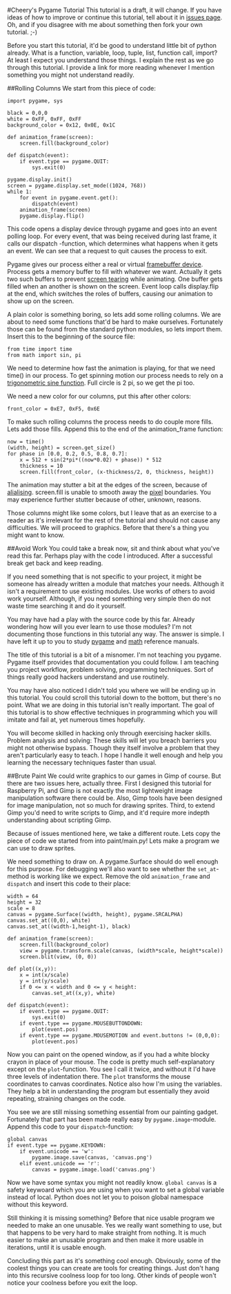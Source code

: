 #Cheery's Pygame Tutorial
This tutorial is a draft, it will change. If you have ideas of how to improve or continue this tutorial, tell about it in [issues page](https://github.com/cheery/pygame_tutorial/issues). Oh, and if you disagree with me about something then fork your own tutorial. ;-)

Before you start this tutorial, it'd be good to understand little bit of python already. What is a function, variable, loop, tuple, list, function call, import? At least I expect you understand those things. I explain the rest as we go through this tutorial. I provide a link for more reading whenever I mention something you might not understand readily.

##Rolling Columns
We start from this piece of code:

    import pygame, sys

    black = 0,0,0
    white = 0xFF, 0xFF, 0xFF
    background_color = 0x12, 0x0E, 0x1C

    def animation_frame(screen):
        screen.fill(background_color)

    def dispatch(event):
        if event.type == pygame.QUIT:
            sys.exit(0)

    pygame.display.init()
    screen = pygame.display.set_mode((1024, 768))
    while 1:
        for event in pygame.event.get():
            dispatch(event)
        animation_frame(screen)
        pygame.display.flip()

This code opens a display device through pygame and goes into an event polling loop. For every event, that was being received during last frame, it calls our dispatch -function, which determines what happens when it gets an event. We can see that a request to quit causes the process to exit.

Pygame gives our process either a real or virtual [framebuffer device](http://en.wikipedia.org/wiki/Framebuffer). Process gets a memory buffer to fill with whatever we want. Actually it gets two such buffers to prevent [screen tearing](http://en.wikipedia.org/wiki/Screen_tearing) while animating. One buffer gets filled when an another is shown on the screen. Event loop calls display.flip at the end, which switches the roles of buffers, causing our animation to show up on the screen.

A plain color is something boring, so lets add some rolling columns. We are about to need some functions that'd be hard to make ourselves. Fortunately those can be found from the standard python modules, so lets import them. Insert this to the beginning of the source file:

    from time import time
    from math import sin, pi

We need to determine how fast the animation is playing, for that we need time() in our process. To get spinning motion our process needs to rely on a [trigonometric sine function](http://en.wikipedia.org/wiki/Trigonometry). Full circle is 2 pi, so we get the pi too.

We need a new color for our columns, put this after other colors:

    front_color = 0xE7, 0xF5, 0x6E

To make such rolling columns the process needs to do couple more fills. Lets add those fills. Append this to the end of the animation_frame function:

    now = time()
    (width, height) = screen.get_size()
    for phase in [0.0, 0.2, 0.5, 0.8, 0.7]:
        x = 512 + sin(2*pi*((now*0.02) + phase)) * 512
        thickness = 10
        screen.fill(front_color, (x-thickness/2, 0, thickness, height))

The animation may stutter a bit at the edges of the screen, because of [alialising](http://en.wikipedia.org/wiki/Aliasing). screen.fill is unable to smooth away the [pixel](http://en.wikipedia.org/wiki/Pixel) boundaries. You may experience further stutter because of other, unknown, reasons.

Those columns might like some colors, but I leave that as an exercise to a reader as it's irrelevant for the rest of the tutorial and should not cause any difficulties. We will proceed to graphics. Before that there's a thing you might want to know.

##Avoid Work
You could take a break now, sit and think about what you've read this far. Perhaps play with the code I introduced. After a successful break get back and keep reading.

If you need something that is not specific to your project, it might be someone has already written a module that matches your needs. Although it isn't a requirement to use existing modules. Use works of others to avoid work yourself. Although, if you need something very simple then do not waste time searching it and do it yourself.

You may have had a play with the source code by this far. Already wondering how will you ever learn to use those modules? I'm not documenting those functions in this tutorial any way. The answer is simple. I have left it up to you to study [pygame](http://www.pygame.org/docs/) and [math](http://docs.python.org/library/math.html) reference manuals.

The title of this tutorial is a bit of a misnomer. I'm not teaching you pygame. Pygame itself provides that documentation you could follow. I am teaching you project workflow, problem solving, programming techniques. Sort of things really good hackers understand and use routinely.

You may have also noticed I didn't told you where we will be ending up in this tutorial. You could scroll this tutorial down to the bottom, but there's no point. What we are doing in this tutorial isn't really important. The goal of this tutorial is to show effective techniques in programming which you will imitate and fail at, yet numerous times hopefully.

You will become skilled in hacking only through exercising hacker skills. Problem analysis and solving: These skills will let you breach barriers you might not otherwise bypass. Though they itself involve a problem that they aren't particularly easy to teach. I hope I handle it well enough and help you learning the necessary techniques faster than usual.

##Brute Paint
We could write graphics to our games in Gimp of course. But there are two issues here, actually three. First I designed this tutorial for Raspberry Pi, and Gimp is not exactly the most lightweight image manipulation software there could be. Also, Gimp tools have been designed for image manipulation, not so much for drawing sprites. Third, to extend Gimp you'd need to write scripts to Gimp, and it'd require more indepth understanding about scripting Gimp.

Because of issues mentioned here, we take a different route. Lets copy the piece of code we started from into paint/main.py! Lets make a program we can use to draw sprites.

We need something to draw on. A pygame.Surface should do well enough for this purpose. For debugging we'll also want to see whether the `set_at`-method is working like we expect. Remove the old `animation_frame` and `dispatch` and insert this code to their place:

    width = 64
    height = 32
    scale = 8
    canvas = pygame.Surface((width, height), pygame.SRCALPHA)
    canvas.set_at((0,0), white)
    canvas.set_at((width-1,height-1), black)

    def animation_frame(screen):
        screen.fill(background_color)
        view = pygame.transform.scale(canvas, (width*scale, height*scale))
        screen.blit(view, (0, 0))

    def plot((x,y)):
        x = int(x/scale)
        y = int(y/scale)
        if 0 <= x < width and 0 <= y < height:
            canvas.set_at((x,y), white)

    def dispatch(event):
        if event.type == pygame.QUIT:
            sys.exit(0)
        if event.type == pygame.MOUSEBUTTONDOWN:
            plot(event.pos)
        if event.type == pygame.MOUSEMOTION and event.buttons != (0,0,0):
            plot(event.pos)

Now you can paint on the opened window, as if you had a white blocky crayon in place of your mouse. The code is pretty much self-explanatory except on the `plot`-function. You see I call it twice, and without it I'd have three levels of indentation there. The `plot` transforms the mouse coordinates to canvas coordinates. Notice also how I'm using the variables. They help a bit in understanding the program but essentially they avoid repeating, straining changes on the code.

You see we are still missing something essential from our painting gadget. Fortunately that part has been made really easy by `pygame.image`-module. Append this code to your `dispatch`-function:

    global canvas
    if event.type == pygame.KEYDOWN:
        if event.unicode == 'w':
            pygame.image.save(canvas, 'canvas.png')
        elif event.unicode == 'r':
            canvas = pygame.image.load('canvas.png')

Now we have some syntax you might not readily know. `global canvas` is a safety keywoard which you are using when you want to set a global variable instead of local. Python does not let you to poison global namespace without this keyword.

Still thinking it is missing something? Before that nice usable program we needed to make an one unusable. Yes we really want something to use, but that happens to be very hard to make straight from nothing. It is much easier to make an unusable program and then make it more usable in iterations, until it is usable enough.

Concluding this part as it's something cool enough. Obviously, some of the coolest things you can create are tools for creating things. Just don't hang into this recursive coolness loop for too long. Other kinds of people won't notice your coolness before you exit the loop.
